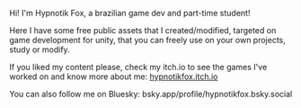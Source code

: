Hi! I'm Hypnotik Fox, a brazilian game dev and part-time student!

Here I have some free public assets that I created/modified, targeted on game development for unity, that you can freely use on your own projects, study or modify.

If you liked my content please, check my itch.io to see the games I've worked on and know more about me: 
[hypnotikfox.itch.io](https://hypnotikfox.itch.io/)

You can also follow me on Bluesky:
bsky.app/profile/hypnotikfox.bsky.social
